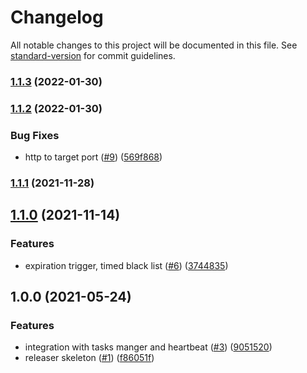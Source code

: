 # Changelog

All notable changes to this project will be documented in this file. See [standard-version](https://github.com/conventional-changelog/standard-version) for commit guidelines.

### [1.1.3](https://github.com/MapColonies/Task-Liberator/compare/v1.1.2...v1.1.3) (2022-01-30)

### [1.1.2](https://github.com/MapColonies/Task-Liberator/compare/v1.1.1...v1.1.2) (2022-01-30)


### Bug Fixes

* http to target port ([#9](https://github.com/MapColonies/Task-Liberator/issues/9)) ([569f868](https://github.com/MapColonies/Task-Liberator/commit/569f868842a992784a632dcc513bc200a34350fd))

### [1.1.1](https://github.com/MapColonies/Task-Liberator/compare/v1.1.0...v1.1.1) (2021-11-28)

## [1.1.0](https://github.com/MapColonies/Task-Liberator/compare/v1.0.0...v1.1.0) (2021-11-14)


### Features

* expiration trigger, timed black list ([#6](https://github.com/MapColonies/Task-Liberator/issues/6)) ([3744835](https://github.com/MapColonies/Task-Liberator/commit/3744835e9bcee33627c35e9ddf132eee3d75053a))

## 1.0.0 (2021-05-24)


### Features

* integration with tasks manger and heartbeat ([#3](https://github.com/MapColonies/Task-Liberator/issues/3)) ([9051520](https://github.com/MapColonies/Task-Liberator/commit/9051520a1c9e696281e3df2f7dfbd6b5dbbae11e))
* releaser skeleton ([#1](https://github.com/MapColonies/Task-Liberator/issues/1)) ([f86051f](https://github.com/MapColonies/Task-Liberator/commit/f86051f5fe0133180420f9a2b1e8aa6b87bafed5))
